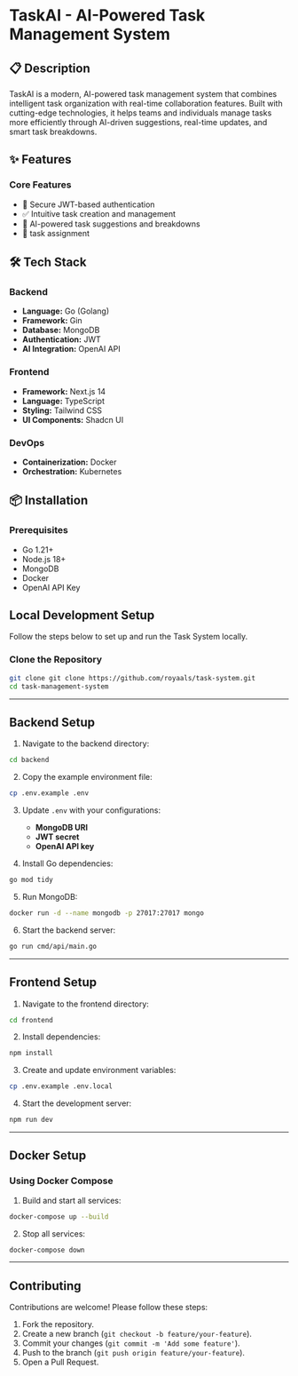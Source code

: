 # TaskAI - AI-Powered Task Management System


## 📋 Description

TaskAI is a modern, AI-powered task management system that combines intelligent task organization with real-time collaboration features. Built with cutting-edge technologies, it helps teams and individuals manage tasks more efficiently through AI-driven suggestions, real-time updates, and smart task breakdowns.

## ✨ Features

### Core Features
- 🔐 Secure JWT-based authentication
- ✅ Intuitive task creation and management
- 🤖 AI-powered task suggestions and breakdowns
- 👥 task assignment


## 🛠️ Tech Stack

### Backend
- **Language:** Go (Golang)
- **Framework:** Gin
- **Database:** MongoDB
- **Authentication:** JWT
- **AI Integration:** OpenAI API

### Frontend
- **Framework:** Next.js 14 
- **Language:** TypeScript
- **Styling:** Tailwind CSS
- **UI Components:** Shadcn UI

### DevOps
- **Containerization:** Docker
- **Orchestration:** Kubernetes

## 📦 Installation

### Prerequisites
- Go 1.21+
- Node.js 18+
- MongoDB
- Docker 
- OpenAI API Key

## Local Development Setup

Follow the steps below to set up and run the Task System locally.

### Clone the Repository

```bash
git clone git clone https://github.com/royaals/task-system.git
cd task-management-system
```

---

## Backend Setup

1. Navigate to the backend directory:

```bash
cd backend
```

2. Copy the example environment file:

```bash
cp .env.example .env
```

3. Update `.env` with your configurations:
   - **MongoDB URI**
   - **JWT secret**
   - **OpenAI API key**

4. Install Go dependencies:

```bash
go mod tidy
```

5. Run MongoDB:

```bash
docker run -d --name mongodb -p 27017:27017 mongo
```

6. Start the backend server:

```bash
go run cmd/api/main.go
```

---

## Frontend Setup

1. Navigate to the frontend directory:

```bash
cd frontend
```

2. Install dependencies:

```bash
npm install
```

3. Create and update environment variables:

```bash
cp .env.example .env.local
```

4. Start the development server:

```bash
npm run dev
```

---

## Docker Setup

### Using Docker Compose

1. Build and start all services:

```bash
docker-compose up --build
```

2. Stop all services:

```bash
docker-compose down
```

---

## Contributing

Contributions are welcome! Please follow these steps:

1. Fork the repository.
2. Create a new branch (`git checkout -b feature/your-feature`).
3. Commit your changes (`git commit -m 'Add some feature'`).
4. Push to the branch (`git push origin feature/your-feature`).
5. Open a Pull Request.


